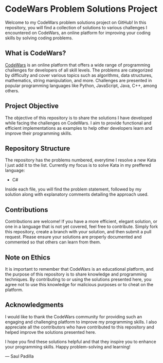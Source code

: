 # CodeWars Problem Solutions Project


Welcome to my CodeWars problem solutions project on GitHub! In this repository, you will find a collection of solutions to various challenges I encountered on CodeWars, an online platform for improving your coding skills by solving coding problems.

## What is CodeWars?

[CodeWars](https://www.codewars.com/) is an online platform that offers a wide range of programming challenges for developers of all skill levels. The problems are categorized by difficulty and cover various topics such as algorithms, data structures, mathematics, string manipulation, and more. Challenges are presented in popular programming languages like Python, JavaScript, Java, C++, among others.

## Project Objective

The objective of this repository is to share the solutions I have developed while facing the challenges on CodeWars. I aim to provide functional and efficient implementations as examples to help other developers learn and improve their programming skills.

## Repository Structure

The repository has the problems numbered, everytime I resolve a new Kata I just add it to the list. Currently my focus is to solve Kata in my preffered language:

- C#


Inside each file, you will find the problem statement, followed by my solution along with explanatory comments detailing the approach used.

## Contributions

Contributions are welcome! If you have a more efficient, elegant solution, or one in a language that is not yet covered, feel free to contribute. Simply fork this repository, create a branch with your solution, and then submit a pull request. Please ensure your solutions are properly documented and commented so that others can learn from them.

## Note on Ethics

It is important to remember that CodeWars is an educational platform, and the purpose of this repository is to share knowledge and programming techniques. By contributing to or using the solutions presented here, you agree not to use this knowledge for malicious purposes or to cheat on the platform.

## Acknowledgments

I would like to thank the CodeWars community for providing such an engaging and challenging platform to improve my programming skills. I also appreciate all the contributors who have contributed to this repository and helped improve the solutions presented here.

I hope you find these solutions helpful and that they inspire you to enhance your programming skills. Happy problem-solving and learning!

— Saul Padilla

